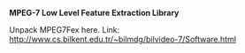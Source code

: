 **MPEG-7 Low Level Feature Extraction Library**

Unpack MPEG7Fex here.
Link: http://www.cs.bilkent.edu.tr/~bilmdg/bilvideo-7/Software.html

